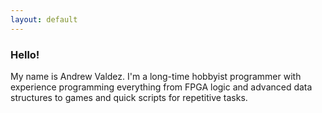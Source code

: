 ```yaml
---
layout: default
---
```


### Hello!

My name is Andrew Valdez. I'm a long-time hobbyist programmer with experience programming everything from FPGA logic and advanced data structures to games and quick scripts for repetitive tasks.
